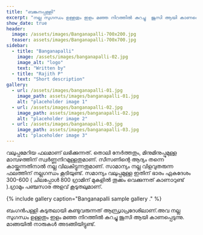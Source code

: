 ```yaml
---
title: "ബങ്കനപ്പള്ളി"
excerpt: "നല്ല സുഗന്ധം ഉള്ളതും ഇളം മഞ്ഞ നിറത്തിൽ കുറച്ചു  ജൂസി ആയി കാണപ്പെടുന്നു. മാങ്ങയിൽ നാരുകൾ അടങ്ങിയിട്ടുണ്ട്."
show_date: true
header:
  image: /assets/images/Banganapalli-700x200.jpg
  teaser: assets/images/Banganapalli-700x700.jpg
sidebar:
  - title: "Banganapalli"
    image: /assets/images/banganapalli-02.jpg
    image_alt: "logo"
    text: "Written by"
  - title: "Rajith P"
    text: "Short description"
gallery:
  - url: /assets/images/banganapalli-01.jpg
    image_path: assets/images/banganapalli-01.jpg
    alt: "placeholder image 1"
  - url: /assets/images/banganapalli-02.jpg
    image_path: assets/images/banganapalli-02.jpg
    alt: "placeholder image 2"
  - url: /assets/images/banganapalli-03.jpg
    image_path: assets/images/banganapalli-03.jpg
    alt: "placeholder image 3"
---
```


വലുപ്പമേറിയ ഫലമാണ് ലഭിക്കുന്നത്. തൊലി നേർത്തതും, മിനുമിനുപ്പുമുള്ള മാമ്പഴത്തിന് സ്വർണ്ണനിറമുള്ളതുമാണ്. സീസണിന്റെ ആദ്യം തന്നെ കായ്ക്കുന്നതിനാൽ നല്ല വിലകിട്ടുന്നതുമാണ്. സാമാന്യം നല്ല വിളവുതരുന്ന ഫലത്തിന് നല്ലഗന്ധം കൂടിയുണ്ട്. സമാന്യം വലുപ്പമുള്ള ഇതിന് ഭാരം ഏകദേശം 300-600 ( ചിലപ്പോൾ 800 ഗ്രാമിന് മുകളിൽ തൂക്കം വെക്കുന്നത് കാണാറുണ്ട് ).ഗ്രാമും പഞ്ചസാര അളവ് കൂടുതലുമാണ്.

{% include gallery caption="Banganapalli sample gallery ." %}

ബംഗൻപള്ളി  കുടുതലായി കണ്ടുവരുന്നത് ആന്ധ്രാപ്രദേശിലാണ്.അവ നല്ല സുഗന്ധം ഉള്ളതും ഇളം മഞ്ഞ നിറത്തിൽ കുറച്ചു  ജൂസി ആയി കാണപ്പെടുന്നു. മാങ്ങയിൽ നാരുകൾ അടങ്ങിയിട്ടുണ്ട്.
